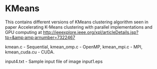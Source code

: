 # KMeans
This contains different versions of KMeans clustering algorithm seen in paper  Accelerating K-Means clustering with parallel implementations and GPU computing at http://ieeexplore.ieee.org/xpl/articleDetails.jsp?tp=&amp;amp;arnumber=7322467

kmean.c - Sequential,
kmean_omp.c - OpenMP,
kmean_mpi.c - MPI,
kmean_cuda.cu - CUDA.

input4.txt - Sample input file of image input1.eps
